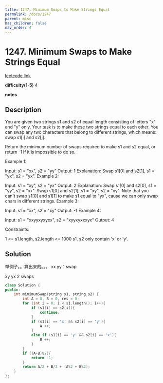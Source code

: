 ```yaml
---
title: 1247. Minimum Swaps to Make Strings Equal
permalink: /docs/1247
parent: misc
has_children: false
nav_order: 4
---
```

# 1247. Minimum Swaps to Make Strings Equal
[leetcode link](https://leetcode.com/problems/minimum-swaps-to-make-strings-equal/)

**difficulty(1-5)** 
4

**notes** 


## Description
You are given two strings s1 and s2 of equal length consisting of letters "x" and "y" only. Your task is to make these two strings equal to each other. You can swap any two characters that belong to different strings, which means: swap s1[i] and s2[j].

Return the minimum number of swaps required to make s1 and s2 equal, or return -1 if it is impossible to do so.

 

Example 1:

Input: s1 = "xx", s2 = "yy"
Output: 1
Explanation: 
Swap s1[0] and s2[1], s1 = "yx", s2 = "yx".
Example 2: 

Input: s1 = "xy", s2 = "yx"
Output: 2
Explanation: 
Swap s1[0] and s2[0], s1 = "yy", s2 = "xx".
Swap s1[0] and s2[1], s1 = "xy", s2 = "xy".
Note that you can't swap s1[0] and s1[1] to make s1 equal to "yx", cause we can only swap chars in different strings.
Example 3:

Input: s1 = "xx", s2 = "xy"
Output: -1
Example 4:

Input: s1 = "xxyyxyxyxx", s2 = "xyyxyxxxyx"
Output: 4
 

Constraints:

1 <= s1.length, s2.length <= 1000
s1, s2 only contain 'x' or 'y'.

## Solution
举例子。。算出来的。。。
xx
yy  1 swap

xy
yx  2 swaps



```c++
class Solution {
public:
    int minimumSwap(string s1, string s2) {
        int A = 0, B = 0, res = 0;
        for (int i = 0; i < s1.length(); i++){
            if (s1[i] == s2[i]){
                continue;
            }            
            if (s1[i] == 'x' && s2[i] == 'y'){
                A ++;
            }
            else if (s1[i] == 'y' && s2[i] == 'x'){
                B ++;
            }
        }
        if ((A+B)%2){
            return -1;
        }
        return A/2 + B/2 + (A%2 + B%2);
    }
};
``` 

<!-- 
Default label
{: .label }

Blue label
{: .label .label-blue }

Stable
{: .label .label-green }

New release
{: .label .label-purple }

Coming soon
{: .label .label-yellow }

Deprecated
{: .label .label-red } -->
